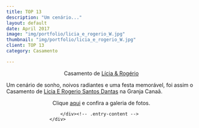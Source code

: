 ```yaml
---
title: TOP 13
description: "Um cenário..."
layout: default
date: April 2017
image: "img/portfolio/licia_e_rogerio_W.jpg"
thumbnail: "img/portfolio/licia_e_rogerio_W.jpg"
client: TOP 13
category: Casamento

---
```



<div class="grid">
					<div class="c-8">
						<div class="entry-content">
							<p style="text-align: center;">Casamento de <a href="http://www.facebook.com/liciaerogerio.santosdantas" target="_blank">Lícia &amp; Rogério</a></p>
<p style="text-align: left;">Um cenário de sonho, noivos radiantes e uma festa memorável, foi assim o Casamento de <a id="js_2" href="http://www.facebook.com/liciaerogerio.santosdantas" data-hovercard="/ajax/hovercard/user.php?id=100004009528216">Licia E Rogerio Santos Dantas</a> na Granja Canaã.</p>
<p style="text-align: center;">Clique <a title="aqui" href="http://www.facebook.com/media/set/?set=a.451604348229685.102971.100001403704209&amp;type=3" target="_blank">aqui</a> e confira a galeria de fotos.</p>
				
						</div><!-- .entry-content -->
					</div>